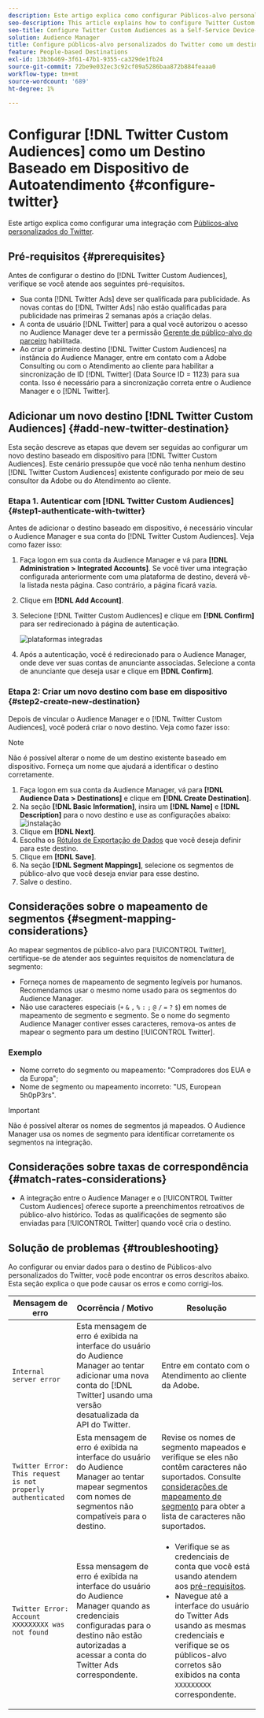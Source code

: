 ```yaml
---
description: Este artigo explica como configurar Públicos-alvo personalizados do Twitter para integrações novas e existentes.
seo-description: This article explains how to configure Twitter Custom Audiences for both new and existing integrations.
seo-title: Configure Twitter Custom Audiences as a Self-Service Device-Based Destination
solution: Audience Manager
title: Configure públicos-alvo personalizados do Twitter como um destino autoatendido com base em dispositivo
feature: People-based Destinations
exl-id: 13b36469-3f61-47b1-9355-ca329de1fb24
source-git-commit: 72be9e032ec3c92cf09a5286baa872b884feaaa0
workflow-type: tm+mt
source-wordcount: '689'
ht-degree: 1%

---
```


# Configurar [!DNL Twitter Custom Audiences] como um Destino Baseado em Dispositivo de Autoatendimento {#configure-twitter}

Este artigo explica como configurar uma integração com [Públicos-alvo personalizados do Twitter](https://business.twitter.com/en/help/campaign-setup/campaign-targeting/custom-audiences.html).

## Pré-requisitos {#prerequisites}

Antes de configurar o destino do [!DNL Twitter Custom Audiences], verifique se você atende aos seguintes pré-requisitos.

* Sua conta [!DNL Twitter Ads] deve ser qualificada para publicidade. As novas contas do [!DNL Twitter Ads] não estão qualificadas para publicidade nas primeiras 2 semanas após a criação delas.
* A conta de usuário [!DNL Twitter] para a qual você autorizou o acesso no Audience Manager deve ter a permissão [Gerente de público-alvo do parceiro](https://business.twitter.com/en/help/troubleshooting/multi-user-login-faq.html#accesslevels) habilitada.
* Ao criar o primeiro destino [!DNL Twitter Custom Audiences] na instância do Audience Manager, entre em contato com a Adobe Consulting ou com o Atendimento ao cliente para habilitar a sincronização de ID [!DNL Twitter] (Data Source ID = 1123) para sua conta. Isso é necessário para a sincronização correta entre o Audience Manager e o [!DNL Twitter].

## Adicionar um novo destino [!DNL Twitter Custom Audiences] {#add-new-twitter-destination}

Esta seção descreve as etapas que devem ser seguidas ao configurar um novo destino baseado em dispositivo para [!DNL Twitter Custom Audiences]. Este cenário pressupõe que você não tenha nenhum destino [!DNL Twitter Custom Audiences] existente configurado por meio de seu consultor da Adobe ou do Atendimento ao cliente.

### Etapa 1. Autenticar com [!DNL Twitter Custom Audiences] {#step1-authenticate-with-twitter}

Antes de adicionar o destino baseado em dispositivo, é necessário vincular o Audience Manager e sua conta do [!DNL Twitter Custom Audiences]. Veja como fazer isso:

1. Faça logon em sua conta da Audience Manager e vá para **[!DNL Administration > Integrated Accounts]**. Se você tiver uma integração configurada anteriormente com uma plataforma de destino, deverá vê-la listada nesta página. Caso contrário, a página ficará vazia.
1. Clique em **[!DNL Add Account]**.
1. Selecione [!DNL Twitter Custom Audiences] e clique em **[!DNL Confirm]** para ser redirecionado à página de autenticação.

   ![plataformas integradas](assets/dbd-integrated-platforms.png)

1. Após a autenticação, você é redirecionado para o Audience Manager, onde deve ver suas contas de anunciante associadas. Selecione a conta de anunciante que deseja usar e clique em **[!DNL Confirm]**.

### Etapa 2: Criar um novo destino com base em dispositivo {#step2-create-new-destination}

Depois de vincular o Audience Manager e o [!DNL Twitter Custom Audiences], você poderá criar o novo destino. Veja como fazer isso:

>[!NOTE]
>
>Não é possível alterar o nome de um destino existente baseado em dispositivo. Forneça um nome que ajudará a identificar o destino corretamente.

1. Faça logon em sua conta da Audience Manager, vá para **[!DNL Audience Data > Destinations]** e clique em **[!DNL Create Destination]**.
1. Na seção **[!DNL Basic Information]**, insira um **[!DNL Name]** e **[!DNL Description]** para o novo destino e use as configurações abaixo: ![instalação](assets/dbd-new-basic.png)
1. Clique em **[!DNL Next]**.
1. Escolha os [Rótulos de Exportação de Dados](/help/using/features/data-export-controls.md#controls-labels) que você deseja definir para este destino.
1. Clique em **[!DNL Save]**.
1. Na seção **[!DNL Segment Mappings]**, selecione os segmentos de público-alvo que você deseja enviar para esse destino.
1. Salve o destino.

## Considerações sobre o mapeamento de segmentos {#segment-mapping-considerations}

Ao mapear segmentos de público-alvo para [!UICONTROL Twitter], certifique-se de atender aos seguintes requisitos de nomenclatura de segmento:

* Forneça nomes de mapeamento de segmento legíveis por humanos. Recomendamos usar o mesmo nome usado para os segmentos do Audience Manager.
* Não use caracteres especiais (`+` `&` `,` `%` `:` `;` `@` `/` `=` `?` `$`) em nomes de mapeamento de segmento e segmento. Se o nome do segmento Audience Manager contiver esses caracteres, remova-os antes de mapear o segmento para um destino [!UICONTROL Twitter].

### Exemplo

* Nome correto do segmento ou mapeamento: &quot;Compradores dos EUA e da Europa&quot;;
* Nome de segmento ou mapeamento incorreto: &quot;US, European 5h0pP3rs&quot;.

>[!IMPORTANT]
>
>Não é possível alterar os nomes de segmentos já mapeados. O Audience Manager usa os nomes de segmento para identificar corretamente os segmentos na integração.

## Considerações sobre taxas de correspondência {#match-rates-considerations}

* A integração entre o Audience Manager e o [!UICONTROL Twitter Custom Audiences] oferece suporte a preenchimentos retroativos de público-alvo histórico. Todas as qualificações de segmento são enviadas para [!UICONTROL Twitter] quando você cria o destino.

## Solução de problemas {#troubleshooting}

Ao configurar ou enviar dados para o destino de Públicos-alvo personalizados do Twitter, você pode encontrar os erros descritos abaixo. Esta seção explica o que pode causar os erros e como corrigi-los.

| Mensagem de erro | Ocorrência / Motivo | Resolução |
|---|---|---|
| `Internal server error` | Esta mensagem de erro é exibida na interface do usuário do Audience Manager ao tentar adicionar uma nova conta do [!DNL Twitter] usando uma versão desatualizada da API do Twitter. | Entre em contato com o Atendimento ao cliente da Adobe. |
| `Twitter Error: This request is not properly authenticated` | Esta mensagem de erro é exibida na interface do usuário do Audience Manager ao tentar mapear segmentos com nomes de segmentos não compatíveis para o destino. | Revise os nomes de segmento mapeados e verifique se eles não contêm caracteres não suportados. Consulte [considerações de mapeamento de segmento](#segment-mapping-considerations) para obter a lista de caracteres não suportados. |
| `Twitter Error: Account XXXXXXXXX was not found` | Essa mensagem de erro é exibida na interface do usuário do Audience Manager quando as credenciais configuradas para o destino não estão autorizadas a acessar a conta do Twitter Ads correspondente. | <ul><li>Verifique se as credenciais de conta que você está usando atendem aos [pré-requisitos](#prerequisites).</li><li>Navegue até a interface do usuário do Twitter Ads usando as mesmas credenciais e verifique se os públicos-alvo corretos são exibidos na conta `XXXXXXXXX` correspondente. </li></ul> |